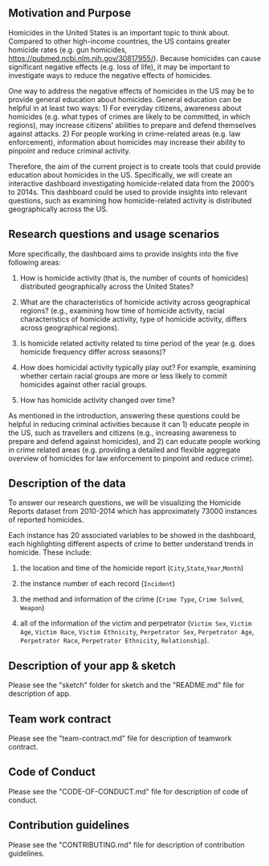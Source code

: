 ## Motivation and Purpose
Homicides in the United States is an important topic to think about. Compared to other high-income countries, the US contains greater homicide rates (e.g. gun homicides, https://pubmed.ncbi.nlm.nih.gov/30817955/). Because homicides can cause significant negative effects (e.g. loss of life), it may be important to investigate ways to reduce the negative effects of homicides.


One way to address the negative effects of homicides in the US may be to provide general education about homicides. General education can be helpful in at least two ways: 1) For everyday citizens, awareness about homicides (e.g. what types of crimes are likely to be committed, in which regions), may increase citizens’ abilities to prepare and defend themselves against attacks. 2) For people working in crime-related areas (e.g. law enforcement), information about homicides may increase their ability to pinpoint and reduce criminal activity.

Therefore, the aim of the current project is to create tools that could provide education about homicides in the US. Specifically, we will create an interactive dashboard investigating homicide-related data from the 2000’s to 2014s. This dashboard could be used to provide insights into relevant questions, such as examining how homicide-related activity is distributed geographically across the US.

## Research questions and usage scenarios

More specifically, the dashboard aims to provide insights into the five following areas:

1) How is homicide activity (that is, the number of counts of homicides) distributed geographically across the United States?

2) What are the characteristics of homicide activity across geographical regions? (e.g., examining how time of homicide activity, racial characteristics of homicide activity, type of homicide activity, differs across geographical regions).

3) Is homicide related activity related to time period of the year (e.g. does homicide frequency differ across seasons)?

4) How does homicidal activity typically play out? For example, examining whether certain racial groups are more or less likely to commit homicides against other racial groups.

5) How has homicide activity changed over time? 

As mentioned in the introduction, answering these questions could be helpful in reducing criminal activities because it can 1) educate people in the US, such as travellers and citizens (e.g., increasing awareness to prepare and defend against homicides), and 2) can educate people working in crime related areas (e.g. providing a detailed and flexible aggregate overview of homicides for law enforcement to pinpoint and reduce crime).

## Description of the data

To answer our research questions, we will be visualizing the Homicide Reports dataset from 2010-2014 which has approximately 73000 instances of reported homicides. 

Each instance has 20 associated variables to be showed in the dashboard, each highlighting different aspects of crime to better understand trends in homicide. These include: 
1) the location and time of the homicide report (`City`,`State`,`Year`,`Month`)

2) the instance number of each record (`Incident`)

3) the method and information of the crime (`Crime Type`, `Crime Solved`, `Weapon`)

4) all of the information of the victim and perpetrator (`Victim Sex`, `Victim Age`, `Victim Race`, `Victim Ethnicity`, `Perpetrator Sex`, 
`Perpetrator Age`, `Perpetrator Race`, `Perpetrator Ethnicity`, `Relationship`). 


## Description of your app & sketch

Please see the "sketch" folder for sketch and the "README.md" file for description of app.

## Team work contract

Please see the "team-contract.md" file for description of teamwork contract.

## Code of Conduct

Please see the "CODE-OF-CONDUCT.md" file for description of code of conduct.

## Contribution guidelines

Please see the "CONTRIBUTING.md" file for description of contribution guidelines.

